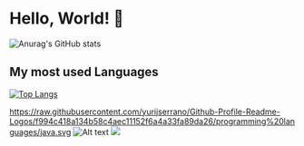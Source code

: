 # Hello, World! 👋

![Anurag's GitHub stats](https://github-readme-stats.vercel.app/api?username=TheConsoleLog&count_private=true&theme=cobalt&show_icons=true)
<!--
themes: toykionight, dark, cobalt, synthwave
-->
## My most used Languages
[![Top Langs](https://github-readme-stats.vercel.app/api/top-langs/?username=TheConsoleLog&langs_count=8&theme=cobalt&count_private=true)](https://github.com/anuraghazra/github-readme-stats)

https://raw.githubusercontent.com/yurijserrano/Github-Profile-Readme-Logos/f994c418a134b58c4aec11152f6a4a33fa89da26/programming%20languages/java.svg
![Alt text](./controllers_brief.svg)
<img src=[(https://raw.githubusercontent.com/yurijserrano/Github-Profile-Readme-Logos/f994c418a134b58c4aec11152f6a4a33fa89da26/programming%20languages/java.svg)]>
